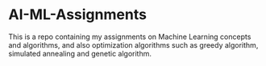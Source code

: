 # AI-ML-Assignments
This is a repo containing my assignments on Machine Learning concepts and algorithms, and also optimization algorithms such as greedy algorithm, simulated annealing and genetic algorithm.
